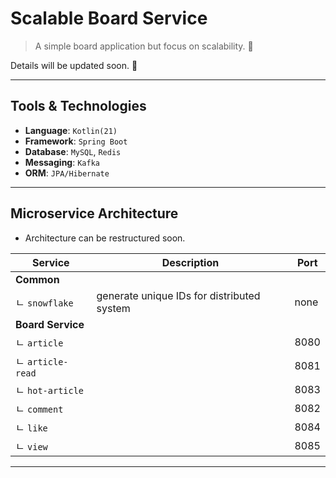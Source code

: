 # Scalable Board Service

> A simple board application but focus on scalability. 🚀

Details will be updated soon. 👀

---

## Tools & Technologies

- **Language**: `Kotlin(21)`
- **Framework**: `Spring Boot`
- **Database**: `MySQL`, `Redis`
- **Messaging**: `Kafka`
- **ORM**: `JPA/Hibernate`

---

## Microservice Architecture

- Architecture can be restructured soon.

| **Service**       | **Description**                            | **Port** |
|-------------------|--------------------------------------------|----------|
| **Common**        |                                            |          |
| ㄴ `snowflake`     | generate unique IDs for distributed system | none     |
| **Board Service** |                                            |          |
| ㄴ `article`       |                                            | 8080     |
| ㄴ `article-read`  |                                            | 8081     |
| ㄴ `hot-article`   |                                            | 8083     |
| ㄴ `comment`       |                                            | 8082     |
| ㄴ `like`          |                                            | 8084     |
| ㄴ `view`          |                                            | 8085     |

---